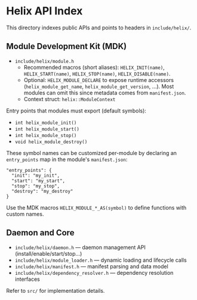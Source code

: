 # Helix API Index

This directory indexes public APIs and points to headers in `include/helix/`.

## Module Development Kit (MDK)

- `include/helix/module.h`
  - Recommended macros (short aliases): `HELIX_INIT(name)`, `HELIX_START(name)`, `HELIX_STOP(name)`, `HELIX_DISABLE(name)`.
  - Optional: `HELIX_MODULE_DECLARE` to expose runtime accessors (`helix_module_get_name`, `helix_module_get_version`, ...). Most modules can omit this since metadata comes from `manifest.json`.
  - Context struct: `helix::ModuleContext`

Entry points that modules must export (default symbols):

- `int helix_module_init()`
- `int helix_module_start()`
- `int helix_module_stop()`
- `void helix_module_destroy()`

These symbol names can be customized per-module by declaring an `entry_points` map in the module's `manifest.json`:

```
"entry_points": {
  "init": "my_init",
  "start": "my_start",
  "stop": "my_stop",
  "destroy": "my_destroy"
}
```

Use the MDK macros `HELIX_MODULE_*_AS(symbol)` to define functions with custom names.

## Daemon and Core

- `include/helix/daemon.h` — daemon management API (install/enable/start/stop...)
- `include/helix/module_loader.h` — dynamic loading and lifecycle calls
- `include/helix/manifest.h` — manifest parsing and data model
- `include/helix/dependency_resolver.h` — dependency resolution interfaces

Refer to `src/` for implementation details.
